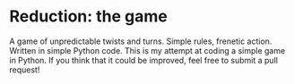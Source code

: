 # Reduction: the game

 A game of unpredictable twists and turns. Simple rules, frenetic action. Written in simple Python code.
 This is my attempt at coding a simple game in Python. If you think that it could be improved, feel free to submit a pull request!
